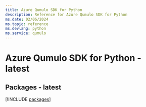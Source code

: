 ```yaml
---
title: Azure Qumulo SDK for Python
description: Reference for Azure Qumulo SDK for Python
ms.date: 02/06/2024
ms.topic: reference
ms.devlang: python
ms.service: qumulo
---
```

# Azure Qumulo SDK for Python - latest
## Packages - latest
[!INCLUDE [packages](qumulo-index.md)]